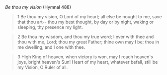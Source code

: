 _Be thou my vision_ (Hymnal 488)

> 1
Be thou my vision, O Lord of my heart;
all else be nought to me, save that thou art--
thou my best thought, by day or by night,
waking or sleeping, thy presence my light.

> 2
Be thou my wisdom, and thou my true word;
I ever with thee and thou with me, Lord;
thou my great Father; thine own may I be;
thou in me dwelling, and I one with thee.

> 3
High King of heaven, when victory is won,
may I reach heaven's joys, bright heaven's Sun!
Heart of my heart, whatever befall,
still be my Vision, O Ruler of all.
